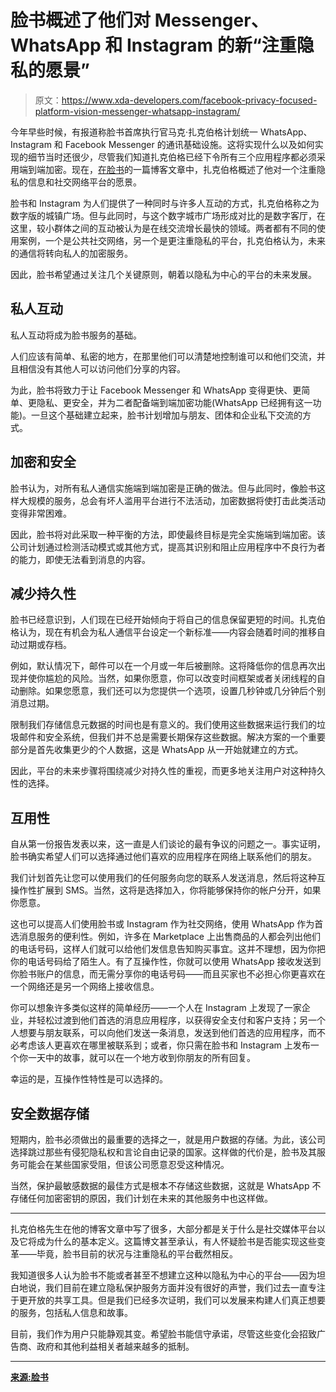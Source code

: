 # 脸书概述了他们对 Messenger、WhatsApp 和 Instagram 的新“注重隐私的愿景”

> 原文：<https://www.xda-developers.com/facebook-privacy-focused-platform-vision-messenger-whatsapp-instagram/>

今年早些时候，有报道称脸书首席执行官马克·扎克伯格计划统一 WhatsApp、Instagram 和 Facebook Messenger 的通讯基础设施。这将实现什么以及如何实现的细节当时还很少，尽管我们知道扎克伯格已经下令所有三个应用程序都必须采用端到端加密。现在，[在脸书](https://www.facebook.com/notes/mark-zuckerberg/a-privacy-focused-vision-for-social-networking/10156700570096634/)的一篇博客文章中，扎克伯格概述了他对一个注重隐私的信息和社交网络平台的愿景。

脸书和 Instagram 为人们提供了一种同时与许多人互动的方式，扎克伯格称之为数字版的城镇广场。但与此同时，与这个数字城市广场形成对比的是数字客厅，在这里，较小群体之间的互动被认为是在线交流增长最快的领域。两者都有不同的使用案例，一个是公共社交网络，另一个是更注重隐私的平台，扎克伯格认为，未来的通信将转向私人的加密服务。

因此，脸书希望通过关注几个关键原则，朝着以隐私为中心的平台的未来发展。

## 私人互动

私人互动将成为脸书服务的基础。

人们应该有简单、私密的地方，在那里他们可以清楚地控制谁可以和他们交流，并且相信没有其他人可以访问他们分享的内容。

为此，脸书将致力于让 Facebook Messenger 和 WhatsApp 变得更快、更简单、更隐私、更安全，并为二者配备端到端加密功能(WhatsApp 已经拥有这一功能)。一旦这个基础建立起来，脸书计划增加与朋友、团体和企业私下交流的方式。

## 加密和安全

脸书认为，对所有私人通信实施端到端加密是正确的做法。但与此同时，像脸书这样大规模的服务，总会有坏人滥用平台进行不法活动，加密数据将使打击此类活动变得非常困难。

因此，脸书将对此采取一种平衡的方法，即使最终目标是完全实施端到端加密。该公司计划通过检测活动模式或其他方式，提高其识别和阻止应用程序中不良行为者的能力，即使无法看到消息的内容。

## 减少持久性

脸书已经意识到，人们现在已经开始倾向于将自己的信息保留更短的时间。扎克伯格认为，现在有机会为私人通信平台设定一个新标准——内容会随着时间的推移自动过期或存档。

例如，默认情况下，邮件可以在一个月或一年后被删除。这将降低你的信息再次出现并使你尴尬的风险。当然，如果你愿意，你可以改变时间框架或者关闭线程的自动删除。如果您愿意，我们还可以为您提供一个选项，设置几秒钟或几分钟后个别消息过期。

限制我们存储信息元数据的时间也是有意义的。我们使用这些数据来运行我们的垃圾邮件和安全系统，但我们并不总是需要长期保存这些数据。解决方案的一个重要部分是首先收集更少的个人数据，这是 WhatsApp 从一开始就建立的方式。

因此，平台的未来步骤将围绕减少对持久性的重视，而更多地关注用户对这种持久性的选择。

## 互用性

自从第一份报告发表以来，这一直是人们谈论的最有争议的问题之一。事实证明，脸书确实希望人们可以选择通过他们喜欢的应用程序在网络上联系他们的朋友。

我们计划首先让您可以使用我们的任何服务向您的联系人发送消息，然后将这种互操作性扩展到 SMS。当然，这将是选择加入，你将能够保持你的帐户分开，如果你愿意。

这也可以提高人们使用脸书或 Instagram 作为社交网络，使用 WhatsApp 作为首选消息服务的便利性。例如，许多在 Marketplace 上出售商品的人都会列出他们的电话号码，这样人们就可以给他们发信息告知购买事宜。这并不理想，因为你把你的电话号码给了陌生人。有了互操作性，你就可以使用 WhatsApp 接收发送到你脸书账户的信息，而无需分享你的电话号码——而且买家也不必担心你更喜欢在一个网络还是另一个网络上接收信息。

你可以想象许多类似这样的简单经历——一个人在 Instagram 上发现了一家企业，并轻松过渡到他们首选的消息应用程序，以获得安全支付和客户支持；另一个人想要与朋友联系，可以向他们发送一条消息，发送到他们首选的应用程序，而不必考虑该人更喜欢在哪里被联系到；或者，你只需在脸书和 Instagram 上发布一个你一天中的故事，就可以在一个地方收到你朋友的所有回复。

幸运的是，互操作性特性是可以选择的。

## 安全数据存储

短期内，脸书必须做出的最重要的选择之一，就是用户数据的存储。为此，该公司选择跳过那些有侵犯隐私权和言论自由记录的国家。这样做的代价是，脸书及其服务可能会在某些国家受阻，但该公司愿意忍受这种情况。

当然，保护最敏感数据的最佳方式是根本不存储这些数据，这就是 WhatsApp 不存储任何加密密钥的原因，我们计划在未来的其他服务中也这样做。

* * *

扎克伯格先生在他的博客文章中写了很多，大部分都是关于什么是社交媒体平台以及它将成为什么的基本定义。这篇博文甚至承认，有人怀疑脸书是否能实现这些变革——毕竟，脸书目前的状况与注重隐私的平台截然相反。

我知道很多人认为脸书不能或者甚至不想建立这种以隐私为中心的平台——因为坦白地说，我们目前在建立隐私保护服务方面并没有很好的声誉，我们过去一直专注于更开放的共享工具。但是我们已经多次证明，我们可以发展来构建人们真正想要的服务，包括私人信息和故事。

目前，我们作为用户只能静观其变。希望脸书能信守承诺，尽管这些变化会招致广告商、政府和其他利益相关者越来越多的抵制。

* * *

[**来源:脸书**](https://www.facebook.com/notes/mark-zuckerberg/a-privacy-focused-vision-for-social-networking/10156700570096634/)